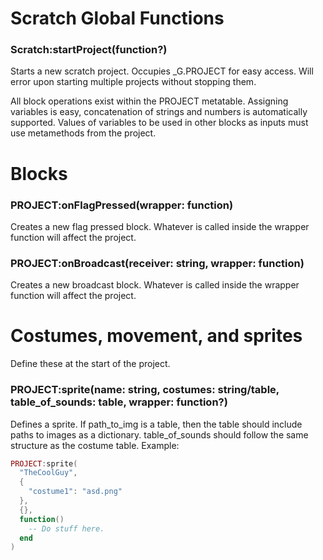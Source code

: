 
# Scratch Global Functions
### Scratch:startProject(function?)
Starts a new scratch project. Occupies _G.PROJECT for easy access.
Will error upon starting multiple projects without stopping them.

All block operations exist within the PROJECT metatable.
Assigning variables is easy, concatenation of strings and numbers is automatically supported. Values of variables to be used in other blocks as inputs must use metamethods from the project.

# Blocks
### PROJECT:onFlagPressed(wrapper: function)
Creates a new flag pressed block. 
Whatever is called inside the wrapper function will affect the project.

### PROJECT:onBroadcast(receiver: string, wrapper: function)
Creates a new broadcast block.
Whatever is called inside the wrapper function will affect the project.

# Costumes, movement, and sprites
Define these at the start of the project.
### PROJECT:sprite(name: string, costumes: string/table<string>, table_of_sounds: table<string>, wrapper: function?)
Defines a sprite. If path_to_img is a table, then the table should include paths to images as a dictionary. table_of_sounds should follow the same structure as the costume table.
Example:
```lua
PROJECT:sprite(
  "TheCoolGuy",
  {
    "costume1": "asd.png"
  },
  {},
  function()
    -- Do stuff here.
  end
)
```